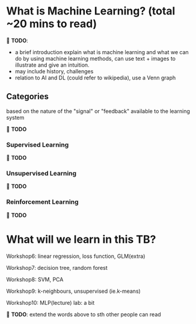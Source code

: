 # What is Machine Learning? (total ~20 mins to read)

🔴 **TODO**:
- a brief introduction explain what is machine learning and what we can do by using machine learning methods, can use text + images to illustrate and give an intuition.
- may include history, challenges
- relation to AI and DL (could refer to wikipedia), use a Venn graph

## Categories
based on the nature of the "signal" or "feedback" available to the learning system 

🔴 **TODO**

### Supervised Learning 

🔴 **TODO**

### Unsupervised Learning

🔴 **TODO**

### Reinforcement Learning

🔴 **TODO**


# What will we learn in this TB?

Workshop6: linear regression, loss function, GLM(extra)

Workshop7: decision tree, random forest

Workshop8: SVM, PCA

Workshop9: k-neighbours, unsupervised (ie.k-means)

Workshop10: MLP(lecture) lab: a bit

🔴 **TODO**: extend the words above to sth other people can read


